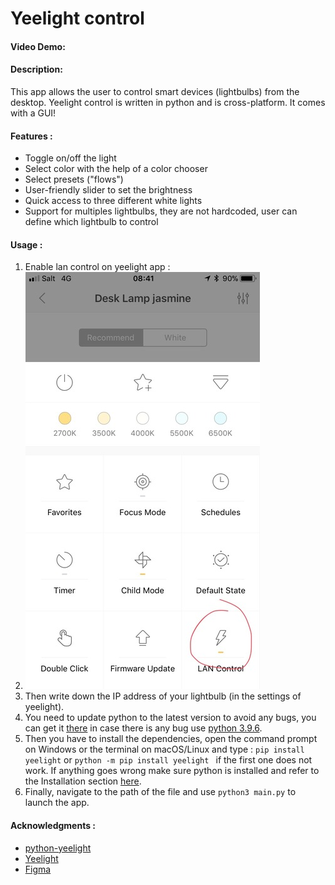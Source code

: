 # Yeelight control
#### Video Demo:  <URL HERE>
#### Description:
This app allows the user to control smart devices (lightbulbs) from the desktop. Yeelight control is written in python
and is cross-platform. It comes with a GUI! 
#### Features :
* Toggle on/off the light
* Select color with the help of a color chooser
* Select presets ("flows")
* User-friendly slider to set the brightness
* Quick access to three different white lights
* Support for multiples lightbulbs, they are not hardcoded, user can define which lightbulb to control

#### Usage :
1. Enable lan control on yeelight app :
2. ![](images/lantut.jpg)
3. Then write down the IP address of your lightbulb (in the settings of yeelight).
4. You need to update python to the latest version to avoid any bugs, you can get it [there](https://www.python.org/downloads/)
in case there is any bug use [python 3.9.6](https://www.python.org/downloads/release/python-396/).
5. Then you have to install the dependencies, open the command prompt on Windows or the terminal on macOS/Linux and 
type : `pip install yeelight` or `python -m pip install yeelight ` if the first one does not work. If anything goes wrong make
sure python is installed and refer to the Installation section [here](https://gitlab.com/stavros/python-yeelight).
6. Finally, navigate to the path of the file and use `python3 main.py` to launch the app.

#### Acknowledgments :
* [python-yeelight](https://gitlab.com/stavros/python-yeelight)
* [Yeelight](https://us.yeelight.com/)
* [Figma](https://www.figma.com/)